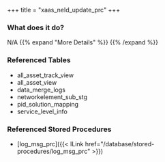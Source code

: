 +++
title = "xaas_neId_update_prc"
+++

### What does it do?
N/A
{{% expand "More Details" %}}
{{% /expand %}}

### Referenced Tables
- all_asset_track_view 
- all_asset_view
- data_merge_logs
- networkelement_sub_stg
- pid_solution_mapping
- service_level_info

### Referenced Stored Procedures
- [log_msg_prc]({{< ILink href="/database/stored-procedures/log_msg_prc" >}})
